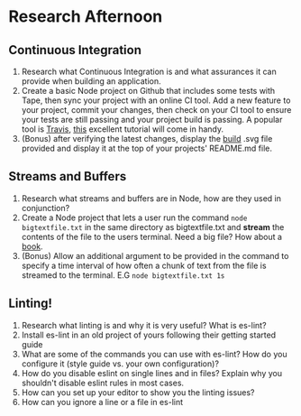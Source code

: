 # Research Afternoon

## Continuous Integration

1. Research what Continuous Integration is and what assurances it can provide when building an application.
2. Create a basic Node project on Github that includes some tests with Tape, then sync your project with an online CI tool. Add a new feature to your project, commit your changes, then check on your CI tool to ensure your tests are still passing and your project build is passing. A popular tool is [Travis](https://travis-ci.org/), [this](https://github.com/dwyl/learn-travis) excellent tutorial will come in handy.
3. (Bonus) after verifying the latest changes, display the [build](https://camo.githubusercontent.com/3de407029531b1bcff394070e6d820d3f883a8c5/68747470733a2f2f7472617669732d63692e6f72672f6e6a736669656c642f6d79736974652e7376673f6272616e63683d6d6173746572) .svg file provided and display it at the top of your projects' README.md file.

## Streams and Buffers

1. Research what streams and buffers are in Node, how are they used in conjunction?
2. Create a Node project that lets a user run the command `node bigtextfile.txt` in the same directory as bigtextfile.txt and **stream** the contents of the file to the users terminal. Need a big file? How about a [book](https://www.gutenberg.org/).
3. (Bonus) Allow an additional argument to be provided in the command to specify a time interval of how often a chunk of text from the file is streamed to the terminal. E.G `node bigtextfile.txt 1s`

## Linting!
1. Research what linting is and why it is very useful? What is es-lint?
1. Install es-lint in an old project of yours following their getting started guide
1. What are some of the commands you can use with es-lint? How do you configure it (style guide vs. your own configuration)?
1. How do you disable eslint on single lines and in files? Explain why you shouldn't disable eslint rules in most cases.
1. How can you set up your editor to show you the linting issues?
1. How can you ignore a line or a file in es-lint

